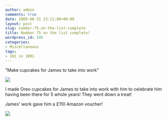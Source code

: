 ```yaml
---
author: admin
comments: true
date: 2009-08-31 23:11:00+00:00
layout: post
slug: number-75-on-the-list-complete
title: Number 75 on the list complete!
wordpress_id: 195
categories:
- Miscellaneous
tags:
- 101 in 1001
---
```


  


"Make cupcakes for James to take into work"

  


![](http://3.bp.blogspot.com/_C-ub7-hXVgE/SpxcpdSTb2I/AAAAAAAAH54/IqZmz-XM7bs/s400/IMG_5072.JPG)

I made Oreo cupcakes for James to take into work with him to celebrate him having been there for 5 whole years!  They went down a treat!

  


James' work gave him a £110 Amazon voucher!

![](https://blogger.googleusercontent.com/tracker/251139911615938991-6225313971193049573?l=www.outmumbered.com)
